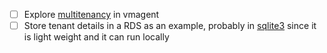 - [ ] Explore [multitenancy](https://docs.victoriametrics.com/vmagent.html#multitenancy) in vmagent
- [ ] Store tenant details in a RDS as an example, probably in [sqlite3](https://github.com/mattn/go-sqlite3) since it is light weight and it can run locally